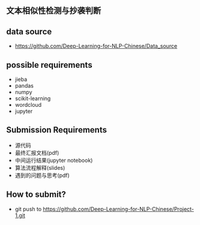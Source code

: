 ## 文本相似性检测与抄袭判断

## data source
+ https://github.com/Deep-Learning-for-NLP-Chinese/Data_source

## possible requirements
+ jieba
+ pandas 
+ numpy 
+ scikit-learning
+ wordcloud
+ jupyter

## Submission Requirements

+ 源代码
+ 最终汇报文档(pdf)
+ 中间运行结果(jupyter notebook)
+ 算法流程解释(slides)
+ 遇到的问题与思考(pdf)

## How to submit?

+ git push to https://github.com/Deep-Learning-for-NLP-Chinese/Project-1.git
